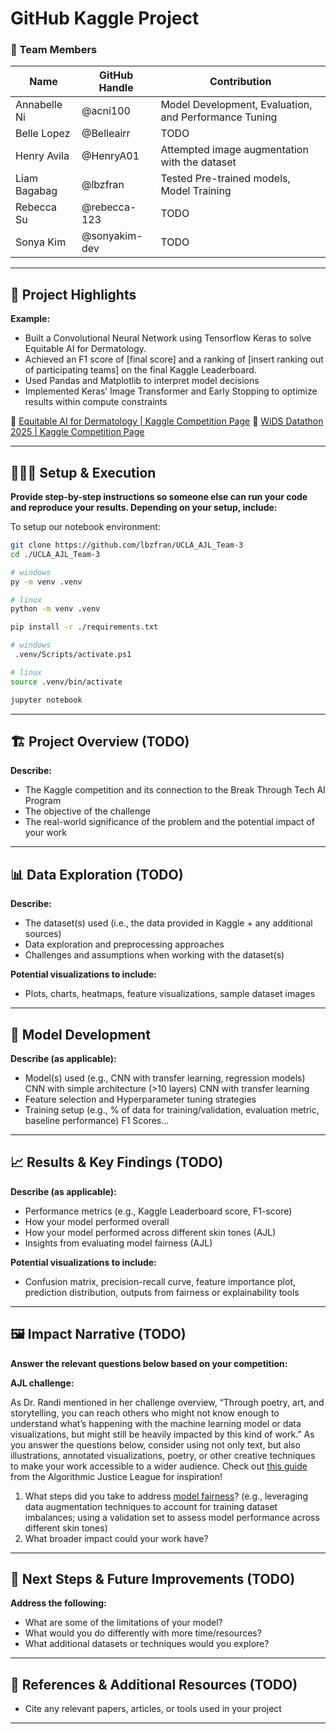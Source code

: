 # GitHub Kaggle Project

### **👥 Team Members**

| Name | GitHub Handle | Contribution |
| - | - | - |
| Annabelle Ni | @acni100 | Model Development, Evaluation, and Performance Tuning |
| Belle Lopez | @Belleairr | TODO |
| Henry Avila | @HenryA01 | Attempted image augmentation with the dataset |
| Liam Bagabag | @lbzfran | Tested Pre-trained models, Model Training |
| Rebecca Su | @rebecca-123 | TODO |
| Sonya Kim | @sonyakim-dev | TODO |

---

## **🎯 Project Highlights**

**Example:**

* Built a Convolutional Neural Network using Tensorflow Keras to solve Equitable AI for Dermatology.
* Achieved an F1 score of \[final score\] and a ranking of \[insert ranking out of participating teams\] on the final Kaggle Leaderboard.
* Used Pandas and Matplotlib to interpret model decisions
* Implemented Keras’ Image Transformer and Early Stopping to optimize results within compute constraints

🔗 [Equitable AI for Dermatology | Kaggle Competition Page](https://www.kaggle.com/competitions/bttai-ajl-2025/overview)
🔗 [WiDS Datathon 2025 | Kaggle Competition Page](https://www.kaggle.com/competitions/widsdatathon2025/overview)

---

## **👩🏽‍💻 Setup & Execution**

**Provide step-by-step instructions so someone else can run your code and reproduce your results. Depending on your setup, include:**

To setup our notebook environment:

```sh
git clone https://github.com/lbzfran/UCLA_AJL_Team-3
cd ./UCLA_AJL_Team-3

# windows
py -m venv .venv 

# linux
python -m venv .venv

pip install -r ./requirements.txt

# windows
 .venv/Scripts/activate.ps1

# linux
source .venv/bin/activate

jupyter notebook
```

---

## **🏗️ Project Overview (TODO)**

**Describe:**

* The Kaggle competition and its connection to the Break Through Tech AI Program
* The objective of the challenge
* The real-world significance of the problem and the potential impact of your work

---

## **📊 Data Exploration (TODO)**

**Describe:**

* The dataset(s) used (i.e., the data provided in Kaggle \+ any additional sources)
* Data exploration and preprocessing approaches
* Challenges and assumptions when working with the dataset(s)

**Potential visualizations to include:**

* Plots, charts, heatmaps, feature visualizations, sample dataset images

---

## **🧠 Model Development**

**Describe (as applicable):**

* Model(s) used (e.g., CNN with transfer learning, regression models)
CNN with simple architecture (>10 layers)
CNN with transfer learning
* Feature selection and Hyperparameter tuning strategies
* Training setup (e.g., % of data for training/validation, evaluation metric, baseline performance)
F1 Scores…

---

## **📈 Results & Key Findings (TODO)**

**Describe (as applicable):**

* Performance metrics (e.g., Kaggle Leaderboard score, F1-score)
* How your model performed overall
* How your model performed across different skin tones (AJL)
* Insights from evaluating model fairness (AJL)

**Potential visualizations to include:**

* Confusion matrix, precision-recall curve, feature importance plot, prediction distribution, outputs from fairness or explainability tools

---

## **🖼️ Impact Narrative (TODO)**

**Answer the relevant questions below based on your competition:**

**AJL challenge:**

As Dr. Randi mentioned in her challenge overview, “Through poetry, art, and storytelling, you can reach others who might not know enough to understand what’s happening with the machine learning model or data visualizations, but might still be heavily impacted by this kind of work.”
As you answer the questions below, consider using not only text, but also illustrations, annotated visualizations, poetry, or other creative techniques to make your work accessible to a wider audience.
Check out [this guide](https://drive.google.com/file/d/1kYKaVNR\_l7Abx2kebs3AdDi6TlPviC3q/view) from the Algorithmic Justice League for inspiration!

1. What steps did you take to address [model fairness](https://haas.berkeley.edu/wp-content/uploads/What-is-fairness_-EGAL2.pdf)? (e.g., leveraging data augmentation techniques to account for training dataset imbalances; using a validation set to assess model performance across different skin tones)
2. What broader impact could your work have?

---

## **🚀 Next Steps & Future Improvements (TODO)**

**Address the following:**

* What are some of the limitations of your model?
* What would you do differently with more time/resources?
* What additional datasets or techniques would you explore?

---

## **📄 References & Additional Resources (TODO)**

* Cite any relevant papers, articles, or tools used in your project

---

